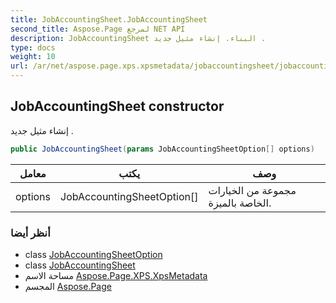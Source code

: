 ```yaml
---
title: JobAccountingSheet.JobAccountingSheet
second_title: Aspose.Page لمرجع NET API
description: JobAccountingSheet البناء. إنشاء مثيل جديد .
type: docs
weight: 10
url: /ar/net/aspose.page.xps.xpsmetadata/jobaccountingsheet/jobaccountingsheet/
---
```

## JobAccountingSheet constructor

إنشاء مثيل جديد .

```csharp
public JobAccountingSheet(params JobAccountingSheetOption[] options)
```

| معامل | يكتب | وصف |
| --- | --- | --- |
| options | JobAccountingSheetOption[] | مجموعة من الخيارات الخاصة بالميزة. |

### أنظر أيضا

* class [JobAccountingSheetOption](../../jobaccountingsheet.jobaccountingsheetoption/)
* class [JobAccountingSheet](../)
* مساحة الاسم [Aspose.Page.XPS.XpsMetadata](../../jobaccountingsheet/)
* المجسم [Aspose.Page](../../../)


